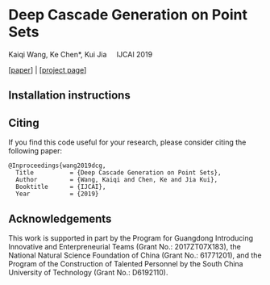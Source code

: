 # Deep Cascade Generation on Point Sets

Kaiqi Wang, Ke Chen*, Kui Jia &nbsp; &nbsp;
IJCAI 2019

[[paper](https://www.ijcai.org/proceedings/2019/0720.pdf)] | [[project page](https://wkqscut.github.io/DCGNet/)]

## Installation instructions

## Citing
If you find this code useful for your research, please consider citing the following paper:

	@Inproceedings{wang2019dcg,
	  Title          = {Deep Cascade Generation on Point Sets},
	  Author         = {Wang, Kaiqi and Chen, Ke and Jia Kui},
	  Booktitle      = {IJCAI},
	  Year           = {2019}

## Acknowledgements
This work is supported in part by the Program for Guangdong Introducing Innovative and Enterpreneurial Teams (Grant No.: 2017ZT07X183), the National Natural Science Foundation of China (Grant No.: 61771201), and the Program of the Construction of Talented Personnel by the South China University of Technology (Grant No.: D6192110).
